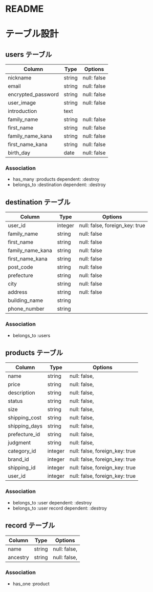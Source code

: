# README

# テーブル設計

## users テーブル

| Column             | Type   | Options     |
| ------------------ | ------ | ----------- |
| nickname           | string | null: false |
| email              | string | null: false |
| encrypted_password | string | null: false |
| user_image         | string | null: false |
| introduction       | text   |             |    
| family_name        | string | null: false |
| first_name         | string | null: false |
| family_name_kana   | string | null: false |
| first_name_kana    | string | null: false |
| birth_day          | date   | null: false |　 

### Association

- has_many :products dependent: :destroy
- belongs_to :destination dependent: :destroy

## destination テーブル

 Column              | Type   | Options                        |
| ------------------ | ------ | -------------------------------|
| user_id            | integer| null: false, foreign_key: true |
| family_name        | string | null: false                    |
| first_name         | string | null: false                    |
| family_name_kana   | string | null: false                    |
| first_name_kana    | string | null: false                    |   
| post_code          | string | null: false                    |
| prefecture         | string | null: false                    |
| city               | string | null: false                    |
| address            | string | null: false                    |
| building_name      | string |                                |　 
| phone_number       | string |                                | 

### Association

- belongs_to :users

## products テーブル

Column               | Type   | Options                        |
| ------------------ | ------ | -------------------------------|
| name               | string | null: false,                   |
| price              | string | null: false,                   |
| description        | string | null: false,                   |
| status             | string | null: false,                   |
| size               | string | null: false,                   |   
| shipping_cost      | string | null: false,                   |
| shipping_days      | string | null: false,                   |
| prefecture_id      | string | null: false,                   |
| judgment           | string | null: false,                   |
| category_id        | integer| null: false,  foreign_key: true|　
| brand_id           | integer| null: false,  foreign_key: true| 
| shipping_id        | integer| null: false,  foreign_key: true|　
| user_id            | integer| null: false,  foreign_key: true|　


### Association

- belongs_to :user dependent: :destroy
- belongs_to :user record dependent: :destroy

## record テーブル
Column               | Type   | Options                        |
| ------------------ | ------ | -------------------------------|
| name               | string | null: false,                   |
| ancestry           | string | null: false,                   |

### Association

- has_one :product